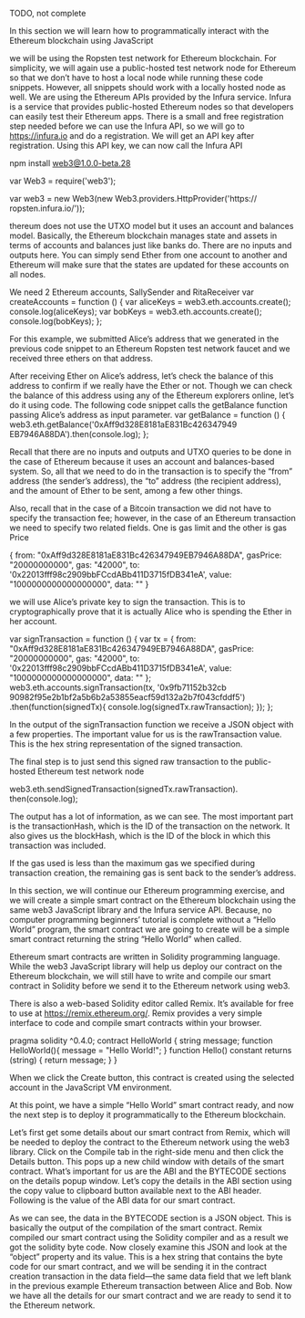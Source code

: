 TODO, not complete


In this section we will learn how to
programmatically interact with the Ethereum blockchain using JavaScript

we will be using the Ropsten test network for
Ethereum blockchain.
For simplicity, we will again use a public-hosted test network node for
Ethereum so that we don’t have to host a local node while running these
code snippets. However, all snippets should work with a locally hosted
node as well. We are using the Ethereum APIs provided by the Infura
service. Infura is a service that provides public-hosted Ethereum nodes so
that developers can easily test their Ethereum apps. There is a small and
free registration step needed before we can use the Infura API, so we will
go to https://infura.io and do a registration. We will get an API key after
registration. Using this API key, we can now call the Infura API

npm install web3@1.0.0-beta.28

var Web3 = require('web3');

var web3 = new Web3(new Web3.providers.HttpProvider('https://
ropsten.infura.io/<your Infura API key>'));

thereum does not use the UTXO
model but it uses an account and balances model.
Basically, the Ethereum blockchain manages state and assets in terms
of accounts and balances just like banks do. There are no inputs and
outputs here. You can simply send Ether from one account to another and
Ethereum will make sure that the states are updated for these accounts on
all nodes.

We need 2 Ethereum accounts, SallySender and RitaReceiver
var createAccounts = function () {
var aliceKeys = web3.eth.accounts.create();
console.log(aliceKeys);
var bobKeys = web3.eth.accounts.create();
console.log(bobKeys);
};

For this example, we submitted Alice’s address that we generated in the
previous code snippet to an Ethereum Ropsten test network faucet and we
received three ethers on that address.


After receiving Ether on Alice’s address, let’s check the balance of this
address to confirm if we really have the Ether or not. Though we can check
the balance of this address using any of the Ethereum explorers online,
let’s do it using code. The following code snippet calls the getBalance
function passing Alice’s address as input parameter.
var getBalance = function () {
web3.eth.getBalance('0xAff9d328E8181aE831Bc426347949
EB7946A88DA').then(console.log);
};

Recall that there are no
inputs and outputs and UTXO queries to be done in the case of Ethereum
because it uses an account and balances-based system. So, all that we
need to do in the transaction is to specify the “from” address (the sender’s
address), the “to” address (the recipient address), and the amount of Ether
to be sent, among a few other things.

Also, recall that in the case of a Bitcoin transaction we did not have
to specify the transaction fee; however, in the case of an Ethereum
transaction we need to specify two related fields. One is gas limit and the
other is gas Price

{
from: "0xAff9d328E8181aE831Bc426347949EB7946A88DA",
gasPrice: "20000000000",
gas: "42000",
to: '0x22013fff98c2909bbFCcdABb411D3715fDB341eA',
value: "1000000000000000000",
data: ""
}

we will use Alice’s
private key to sign the transaction. This is to cryptographically prove that it
is actually Alice who is spending the Ether in her account.

var signTransaction = function () {
var tx = {
from: "0xAff9d328E8181aE831Bc426347949EB7946A88DA",
gasPrice: "20000000000",
gas: "42000",
to: '0x22013fff98c2909bbFCcdABb411D3715fDB341eA',
value: "1000000000000000000",
data: ""
};
web3.eth.accounts.signTransaction(tx, '0x9fb71152b32cb
90982f95e2b1bf2a5b6b2a53855eacf59d132a2b7f043cfddf5')
.then(function(signedTx){
console.log(signedTx.rawTransaction);
});
};

In the output of the signTransaction function we receive a
JSON object with a few properties. The important value for us is the
rawTransaction value. This is the hex string representation of the signed
transaction.

The final step is to just send this signed raw transaction to the public-
hosted Ethereum test network node

web3.eth.sendSignedTransaction(signedTx.rawTransaction).
then(console.log);

The output has a lot of information, as we can see. The most important
part is the transactionHash, which is the ID of the transaction on the
network. It also gives us the blockHash, which is the ID of the block
in which this transaction was included. 

 If the gas used is less than the maximum gas we specified
during transaction creation, the remaining gas is sent back to the sender’s
address.


In this section, we will continue our Ethereum programming exercise, and
we will create a simple smart contract on the Ethereum blockchain using
the same web3 JavaScript library and the Infura service API.
Because, no computer programming beginners’ tutorial is complete
without a “Hello World” program, the smart contract we are going to create
will be a simple smart contract returning the string “Hello World” when called.

Ethereum smart contracts are written in
Solidity programming language. While the web3 JavaScript library will
help us deploy our contract on the Ethereum blockchain, we will still have
to write and compile our smart contract in Solidity before we send it to the
Ethereum network using web3.

There is also a web-based Solidity editor called Remix. It’s
available for free to use at https://remix.ethereum.org/. Remix provides
a very simple interface to code and compile smart contracts within your
browser. 

pragma solidity ^0.4.0;
contract HelloWorld {
string message;
function HelloWorld(){
message = "Hello World!";
}
function Hello() constant returns (string) {
return message;
}
}

When we click the Create button,
this contract is created using the selected account in the JavaScript VM
environment.

At this point, we have a simple “Hello World” smart contract ready,
and now the next step is to deploy it programmatically to the Ethereum
blockchain.

Let’s first get some details about our smart contract from Remix, which will
be needed to deploy the contract to the Ethereum network using the web3
library. Click on the Compile tab in the right-side menu and then click the
Details button. This pops up a new child window with details of the smart
contract. What’s important for us are the ABI and the BYTECODE sections
on the details popup window.
Let’s copy the details in the ABI section using the copy value to
clipboard button available next to the ABI header. Following is the value of
the ABI data for our smart contract.

As we can see, the data in the BYTECODE section is a JSON object.
This is basically the output of the compilation of the smart contract. Remix
compiled our smart contract using the Solidity compiler and as a result
we got the solidity byte code. Now closely examine this JSON and look at
the “object” property and its value. This is a hex string that contains the
byte code for our smart contract, and we will be sending it in the contract
creation transaction in the data field—the same data field that we left blank
in the previous example Ethereum transaction between Alice and Bob.
Now we have all the details for our smart contract and we are ready to
send it to the Ethereum network.